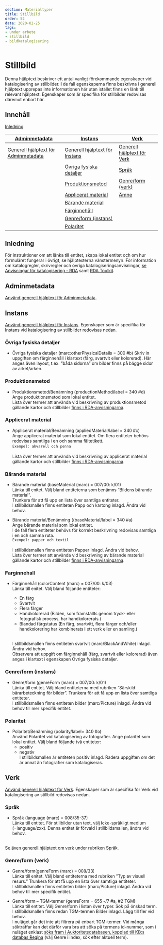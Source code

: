 ```yaml
---
section: Materialtyper
title: Stillbild
order: 52
date: 2020-02-25
tags:
- under arbete
- stillbild
- bildkatalogisering
--- 
```


# Stillbild
Denna hjälptext beskriver ett antal vanligt förekommande egenskaper vid katalogisering av stillbilder. I de fall egenskaperna finns beskrivna i generell hjälptext upprepas inte informationen här utan istället finns en länk till relevant hjälptext. Egenskaper som är specifika för stillbilder redovisas däremot enbart här. 

## Innehåll

[Inledning](#inledning)

| [Adminmetadata](#adminmetadata) | [Instans](#instans) | [Verk](#verk) | 
| ------ | ----------- |  ----------- |
| [Generell hjälptext för Adminmetadata](https://libris.kb.se/katalogisering/help/workflow-adminmetadata) | [Generell hjälptext för Instans](https://libris.kb.se/katalogisering/help/workflow-instance) | [Generell hjälptext för Verk](https://libris.kb.se/katalogisering/help/workflow-work) |
| | [Övriga fysiska detaljer](#instans) | [Språk](#verk) |
| | [Produktionsmetod](#produktionsmetod) | [Genre/form (verk)](#verk) |
| |  [Applicerat material](#applicerat-material)  | [Ämne](https://libris.kb.se/katalogisering/help/workflow-general-sh)  |
| | [Bärande material](#applicerat-material) | |                                                                
| | [Färginnehåll](#farginnehall) | |
| | [Genre/form (instans)](#farginnehall) | |
| | [Polaritet](#polaritet) | |

## Inledning
För instruktioner om att länka till entitet, skapa lokal entitet och om hur formuläret fungerar i övrigt, se hjälptexterna vänstermenyn. För information om katalogregler, skrivregler och övriga katalogiseringsanvisningar, [se Anvisningar för katalogisering - RDA](http://www.kb.se/rdakatalogisering/Anvisningar/Arbetsfloden/Bilder/) samt [RDA Toolkit](https://access.rdatoolkit.org/).

## Adminmetadata
[Använd generell hjälptext för Adminmetadata](https://libris.kb.se/katalogisering/help/workflow-adminmetadata).

## Instans
[Använd generell hjälptext för Instans](https://libris.kb.se/katalogisering/help/workflow-instance). Egenskaper som är specifika för Instans vid katalogisering av stillbilder redovisas nedan. 

### Övriga fysiska detaljer
* Övriga fysiska detaljer (marc:otherPhysicalDetails = 300 #b)
Skriv in uppgiften om färginnehåll i klartext (färg, svartvit eller kolorerad). Här anges även layout, t.ex. ”båda sidorna” om bilder finns på bägge sidor av arket/arken.

### Produktionsmetod
*	Produktionsmetod/Benämning (productionMethod/label = 340 #d)
  </br>Ange produktionsmetod som lokal entitet. 
  </br>Lista över termer att använda vid beskrivning av produktionsmetod gällande kartor och stillbilder [finns i RDA-anvisningarna](http://www.kb.se/rdakatalogisering/Anvisningar/Arbetsfloden/Bilder/#Produktionsmetod).

### Applicerat material
*	Applicerat material/Benämning (appliedMaterial/label = 340 #c)
  </br>Ange applicerat material som lokal entitet. Om flera entiteter behövs redovisas samtliga i en och samma fältetikett.
  </br>```Exempel: akvarell och penna```  
  </br>Lista över termer att använda vid beskrivning av applicerat material gällande kartor och stillbilder [finns i RDA-anvisningarna](http://www.kb.se/rdakatalogisering/Anvisningar/Arbetsfloden/Bilder/#Applicerat%20material).

### Bärande material 
*	Bärande material (baseMaterial (marc) = 007/00: k/01)
  </br>Länka till enitet. Välj bland entiteterna som benämns ”Bildens bärande material”. 
  </br>Trunkera för att få upp en lista över samtliga entiteter. 
  </br>I stillbildsmallen finns entiteten Papp och kartong inlagd. Ändra vid behov.

*	Bärande material/Benämning ((baseMaterial/label = 340 #a)
  </br>Ange bärande material som lokal entitet.
  </br>I de fall flera entiteter behövs för korrekt beskrivning redovisas samtliga i en och samma ruta.
  </br>```Exempel: papper och textil ```  
  </br>I stillbildsmallen finns entiteten Papper inlagd. Ändra vid behov. 
  </br>Lista över termer att använda vid beskrivning av bärande material gällande kartor och stillbilder [finns i RDA-anvisningarna](http://www.kb.se/rdakatalogisering/Anvisningar/Arbetsfloden/Bilder/#B%C3%A4rande%20material).

### Farginnehall
* Färginnehåll (colorContent (marc) = 007/00: k/03)
  </br>Länka till enitet. Välj bland följande entiteter: 
    * En färg
    * Svartvit
    * Flera färger
    * Handkolorerad (Bilden, som framställts genom tryck- eller fotografisk process, har handkolorerats.)
    * Blandad färgstatus (En färg, svartvitt, flera färger och/eller handkolorering har kombinerats i ett verk eller en samling.)

  </br>I stillbildsmallen finns entiteten svartvit (marc/BlackAndWhite)  inlagd. Ändra vid behov. 
  </br>Observera att uppgift om färginnehåll (färg, svartvit eller kolorerad) även anges i klartext i egenskapen Övriga fysiska detaljer.

### Genre/form (instans)
*	Genre/form (genreForm (marc) = 007/00: k/01)
  </br>Länka till entitet. Välj bland entiteterna med rubriken ”Särskild bärarbeteckning för bilder”. Trunkera för att få upp en lista över samtliga entiteter. 
  </br>I stillbildsmallen finns entiteten bilder (marc/Picture) inlagd. Ändra vid behov till mer specifik entitet.
 	
### Polaritet
*	Polaritet/Benämning (polarity/label= 340 #o)
  </br>Använd Polaritet vid katalogisering av fotografier. Ange polaritet som lokal entitet. Välj bland följande två entiteter:
    * positiv
    * negativ
  </br>I stillbildsmallen är entiteten positiv inlagd. Radera uppgiften om det är annat än fotografier som katalogiseras.

## Verk
[Använd generell hjälptext för Verk](https://libris.kb.se/katalogisering/help/workflow-work). Egenskaper som är specifika för Verk vid katalogisering av stillbild redovisas nedan.

### Språk
*	Språk (language (marc) = 008/35-37)
  </br>Länka till entitet. För stillbilder utan text, välj Icke-språkligt medium (=language/zxx). Denna entitet är förvald i stillbildsmallen, ändra vid behov.

  </br>[Se även generell hjälptext om verk](https://libris.kb.se/katalogisering/help/workflow-work) under rubriken Språk.

### Genre/form (verk)
*	Genre/form(genreForm (marc) = 008/33)
  </br>Länka till enitet. Välj bland entiteterna med rubriken ”Typ av visuell resurs.” Trunkera för att få upp en lista över samtliga entiteter. 
  </br>I stillbildsmallen finns entiteten bilder (marc/Picture) inlagd. Ändra vid behov till mer specifik entitet.

*	Genre/form – TGM-termer (genreForm = 655 -/7 #a, #2 TGM)
  </br>Länka till entitet. Välj Genre/form i listan över typer. Sök på önskad term. 
  </br>I stillbildsmallen finns redan TGM-termen Bilder inlagd. Lägg till fler vid behov.
  </br>I nuläget går det inte att filtrera på enbart TGM-termer. Vid många sökträffar kan det därför vara bra att söka på termens id-nummer, som i nuläget enklast [söks fram i Auktoritetsdatabasen, kopplad till KB:s databas Regina](https://ask.kb.se/F/Y6XP2ULXED9ESMLN1PRLTDEBFUN4V3HCYK9VTM3QSGP41GF5HM-05271?func=file&file_name=scan&local_base=kbs10) (välj Genre i index, sök efter aktuell term).  
